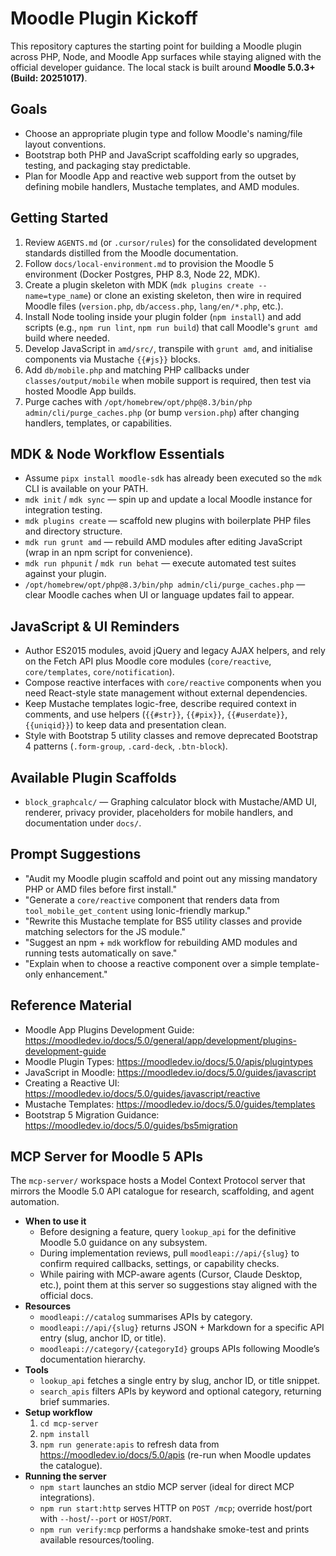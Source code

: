 # Moodle Plugin Kickoff

This repository captures the starting point for building a Moodle plugin across PHP, Node, and Moodle App surfaces while staying aligned with the official developer guidance. The local stack is built around **Moodle 5.0.3+ (Build: 20251017)**.

## Goals
- Choose an appropriate plugin type and follow Moodle's naming/file layout conventions.
- Bootstrap both PHP and JavaScript scaffolding early so upgrades, testing, and packaging stay predictable.
- Plan for Moodle App and reactive web support from the outset by defining mobile handlers, Mustache templates, and AMD modules.

## Getting Started
1. Review `AGENTS.md` (or `.cursor/rules`) for the consolidated development standards distilled from the Moodle documentation.
2. Follow `docs/local-environment.md` to provision the Moodle 5 environment (Docker Postgres, PHP 8.3, Node 22, MDK).
3. Create a plugin skeleton with MDK (`mdk plugins create --name=type_name`) or clone an existing skeleton, then wire in required Moodle files (`version.php`, `db/access.php`, `lang/en/*.php`, etc.).
4. Install Node tooling inside your plugin folder (`npm install`) and add scripts (e.g., `npm run lint`, `npm run build`) that call Moodle's `grunt amd` build where needed.
5. Develop JavaScript in `amd/src/`, transpile with `grunt amd`, and initialise components via Mustache `{{#js}}` blocks.
6. Add `db/mobile.php` and matching PHP callbacks under `classes/output/mobile` when mobile support is required, then test via hosted Moodle App builds.
7. Purge caches with `/opt/homebrew/opt/php@8.3/bin/php admin/cli/purge_caches.php` (or bump `version.php`) after changing handlers, templates, or capabilities.

## MDK & Node Workflow Essentials
- Assume `pipx install moodle-sdk` has already been executed so the `mdk` CLI is available on your PATH.
- `mdk init` / `mdk sync` — spin up and update a local Moodle instance for integration testing.
- `mdk plugins create` — scaffold new plugins with boilerplate PHP files and directory structure.
- `mdk run grunt amd` — rebuild AMD modules after editing JavaScript (wrap in an npm script for convenience).
- `mdk run phpunit` / `mdk run behat` — execute automated test suites against your plugin.
- `/opt/homebrew/opt/php@8.3/bin/php admin/cli/purge_caches.php` — clear Moodle caches when UI or language updates fail to appear.

## JavaScript & UI Reminders
- Author ES2015 modules, avoid jQuery and legacy AJAX helpers, and rely on the Fetch API plus Moodle core modules (`core/reactive`, `core/templates`, `core/notification`).
- Compose reactive interfaces with `core/reactive` components when you need React-style state management without external dependencies.
- Keep Mustache templates logic-free, describe required context in comments, and use helpers (`{{#str}}`, `{{#pix}}`, `{{#userdate}}`, `{{uniqid}}`) to keep data and presentation clean.
- Style with Bootstrap 5 utility classes and remove deprecated Bootstrap 4 patterns (`.form-group`, `.card-deck`, `.btn-block`).

## Available Plugin Scaffolds
- `block_graphcalc/` — Graphing calculator block with Mustache/AMD UI, renderer, privacy provider, placeholders for mobile handlers, and documentation under `docs/`.

## Prompt Suggestions
- "Audit my Moodle plugin scaffold and point out any missing mandatory PHP or AMD files before first install."
- "Generate a `core/reactive` component that renders data from `tool_mobile_get_content` using Ionic-friendly markup."
- "Rewrite this Mustache template for BS5 utility classes and provide matching selectors for the JS module."
- "Suggest an npm + `mdk` workflow for rebuilding AMD modules and running tests automatically on save."
- "Explain when to choose a reactive component over a simple template-only enhancement."

## Reference Material
- Moodle App Plugins Development Guide: <https://moodledev.io/docs/5.0/general/app/development/plugins-development-guide>
- Moodle Plugin Types: <https://moodledev.io/docs/5.0/apis/plugintypes>
- JavaScript in Moodle: <https://moodledev.io/docs/5.0/guides/javascript>
- Creating a Reactive UI: <https://moodledev.io/docs/5.0/guides/javascript/reactive>
- Mustache Templates: <https://moodledev.io/docs/5.0/guides/templates>
- Bootstrap 5 Migration Guidance: <https://moodledev.io/docs/5.0/guides/bs5migration>

## MCP Server for Moodle 5 APIs
The `mcp-server/` workspace hosts a Model Context Protocol server that mirrors the Moodle 5.0 API catalogue for research, scaffolding, and agent automation.

- **When to use it**
  - Before designing a feature, query `lookup_api` for the definitive Moodle 5.0 guidance on any subsystem.
  - During implementation reviews, pull `moodleapi://api/{slug}` to confirm required callbacks, settings, or capability checks.
  - While pairing with MCP-aware agents (Cursor, Claude Desktop, etc.), point them at this server so suggestions stay aligned with the official docs.
- **Resources**
  - `moodleapi://catalog` summarises APIs by category.
  - `moodleapi://api/{slug}` returns JSON + Markdown for a specific API entry (slug, anchor ID, or title).
  - `moodleapi://category/{categoryId}` groups APIs following Moodle’s documentation hierarchy.
- **Tools**
  - `lookup_api` fetches a single entry by slug, anchor ID, or title snippet.
  - `search_apis` filters APIs by keyword and optional category, returning brief summaries.
- **Setup workflow**
  1. `cd mcp-server`
  2. `npm install`
  3. `npm run generate:apis` to refresh data from <https://moodledev.io/docs/5.0/apis> (re-run when Moodle updates the catalogue).
- **Running the server**
  - `npm start` launches an stdio MCP server (ideal for direct MCP integrations).
  - `npm run start:http` serves HTTP on `POST /mcp`; override host/port with `--host`/`--port` or `HOST`/`PORT`.
  - `npm run verify:mcp` performs a handshake smoke-test and prints available resources/tooling.
